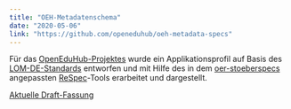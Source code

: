 ```yaml
---
title: "OEH-Metadatenschema"
date: "2020-05-06"
link: "https://github.com/openeduhub/oeh-metadata-specs"
---
```


Für das [OpenEduHub-Projektes](https://github.com/openeduhub) wurde ein Applikationsprofil auf Basis des [LOM-DE-Standards](http://sodis.de/lom-de/LOM-DE.doc) entworfen und mit Hilfe des in dem [oer-stoeberspecs](https://dini-ag-kim.github.io/oer-stoeberspecs/) angepassten [ReSpec](https://github.com/w3c/respec)-Tools erarbeitet und dargestellt.

[Aktuelle Draft-Fassung](https://openeduhub.github.io/oeh-metadata-specs/draft_version/index.html)
